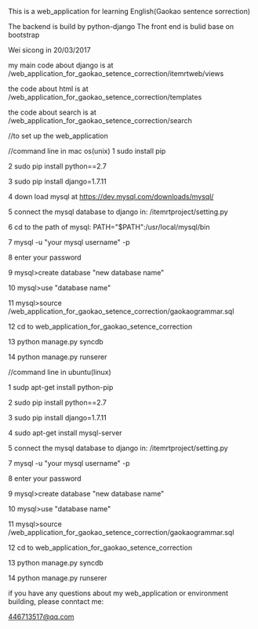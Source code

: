 This is a web_application for learning English(Gaokao sentence sorrection)

The backend is build by python-django
The front end is bulid base on bootstrap

Wei sicong  in 20/03/2017

my main code about django is at /web_application_for_gaokao_setence_correction/itemrtweb/views

the code about html is at /web_application_for_gaokao_setence_correction/templates

the code about search is at /web_application_for_gaokao_setence_correction/search

//to set up the web_application

//command line in mac os(unix)
1  sudo install pip

2  sudo pip install python==2.7

3  sudo pip install django=1.7.11

4  down load mysql at https://dev.mysql.com/downloads/mysql/

5  connect the mysql database to django in: /itemrtproject/setting.py

6  cd to the path of mysql: PATH="$PATH":/usr/local/mysql/bin

7  mysql -u "your mysql username" -p

8  enter your password

9  mysql>create database "new database name"

10 mysql>use "database name"

11 mysql>source /web_application_for_gaokao_setence_correction/gaokaogrammar.sql

12 cd to web_application_for_gaokao_setence_correction

13 python manage.py syncdb

14 python manage.py runserer





//command line in ubuntu(linux)

1  sudp apt-get install python-pip

2  sudo pip install python==2.7

3  sudo pip install django=1.7.11

4  sudo apt-get install mysql-server

5  connect the mysql database to django in: /itemrtproject/setting.py

7  mysql -u "your mysql username" -p

8  enter your password

9  mysql>create database "new database name"

10 mysql>use "database name"

11 mysql>source /web_application_for_gaokao_setence_correction/gaokaogrammar.sql

12 cd to web_application_for_gaokao_setence_correction

13 python manage.py syncdb

14 python manage.py runserer




if you have any questions about my web_application or environment building, please conntact me:

446713517@qq.com
